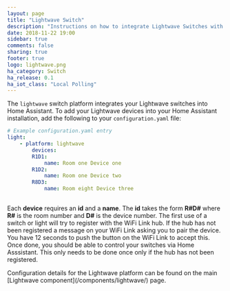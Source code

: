 ```yaml
---
layout: page
title: "Lightwave Switch"
description: "Instructions on how to integrate Lightwave Switches with Home Assistant."
date: 2018-11-22 19:00
sidebar: true
comments: false
sharing: true
footer: true
logo: lightwave.png
ha_category: Switch
ha_release: 0.1
ha_iot_class: "Local Polling"
---
```

The `lightwave` switch platform integrates your Lightwave switches into Home Assistant.
To add your Lightwave devices into your Home Assistant installation, add the following to your `configuration.yaml` file:
```yaml
# Example configuration.yaml entry
light:
    - platform: lightwave
        devices:
        R1D1:
            name: Room one Device one
        R1D2:
            name: Room one Device two
        R8D3:
            name: Room eight Device three
   
```
Each **device** requires an **id** and a **name**. The **id** takes the form **R#D#** where **R#** is the room number and **D#** is the device number.
The first use of a switch or light will try to register with the WiFi Link hub. If the hub has not been registered a message on your WiFi Link asking you to pair the device. You have 12 seconds to push the button on the WiFi Link to accept this. Once done, you should be able to control your switches via Home Asssistant. This only needs to be done once only if the hub has not been registered.
<p class='note'>
Configuration details for the Lightwave platform can be found on the main [Lightwave component](/components/lightwave/) page.
</p>
